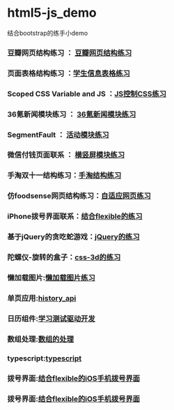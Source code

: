 # html5-js_demo
结合bootstrap的练手小demo
### 豆瓣网页结构练习 ： [豆瓣网页结构练习](https://github.com/CChanggg/html5-js_demo/tree/master/learn_douban)   
### 页面表格结构练习 ：[学生信息表格练习](https://github.com/CChanggg/html5-js_demo/blob/master/students%20(1).html) 
### Scoped CSS Variable and JS ：[JS控制CSS练习](https://github.com/CChanggg/html5-js_demo/blob/master/css_variables.html)
### 36氪新闻模块练习 ： [36氪新闻模块练习](https://github.com/CChanggg/html5-js_demo/blob/master/1.html) 
### SegmentFault ： [活动模块练习](https://github.com/CChanggg/html5-js_demo/blob/master/event.html) 
### 微信付钱页面联系 ： [横竖屏模块练习](https://github.com/CChanggg/html5-js_demo/tree/master/wechat)
### 手淘双十一结构练习：[手淘结构练习](https://github.com/CChanggg/html5-js_demo/tree/master/taobao_flexible) 
### 仿foodsense网页结构练习：[自适应网页练习](https://github.com/CChanggg/html5-js_demo/tree/master/foodsense) 
### iPhone拨号界面联系：[结合flexible的练习](https://github.com/CChanggg/html5-js_demo/blob/master/phone.html) 
### 基于jQuery的贪吃蛇游戏：[jQuery的练习](https://github.com/CChanggg/html5-js_demo/blob/master/snake.html) 
### 陀螺仪-旋转的盒子：[css-3d的练习](https://github.com/CChanggg/html5-js_demo/blob/master/index.html) 
### 懒加载图片:[懒加载图片练习](https://github.com/CChanggg/html5-js_demo/tree/master/lazy_load)
### 单页应用:[history_api](https://github.com/CChanggg/html5-js_demo/tree/master/history_api)
### 日历组件:[学习测试驱动开发](https://github.com/CChanggg/html5-js_demo/tree/master/datapicker)
### 数组处理:[数组的处理](https://github.com/CChanggg/html5-js_demo/blob/master/flattern_uniq_sort.html)
### typescript:[typescript](https://github.com/CChanggg/html5-js_demo/tree/master/try-typescript)
### 拨号界面:[结合flexible的iOS手机拨号界面](https://github.com/CChanggg/html5-js_demo/blob/master/phone.html)
### 拨号界面:[结合flexible的iOS手机拨号界面](https://github.com/CChanggg/html5-js_demo/blob/master/phone.html)


	
	
